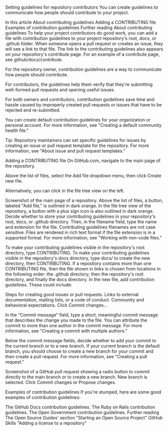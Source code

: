 
Setting guidelines for repository contributors
You can create guidelines to communicate how people should contribute to your project.

In this article
About contributing guidelines
Adding a CONTRIBUTING file
Examples of contribution guidelines
Further reading
About contributing guidelines
To help your project contributors do good work, you can add a file with contribution guidelines to your project repository's root, docs, or .github folder. When someone opens a pull request or creates an issue, they will see a link to that file. The link to the contributing guidelines also appears on your repository's contribute page. For an example of a contribute page, see github/docs/contribute.

For the repository owner, contribution guidelines are a way to communicate how people should contribute.

For contributors, the guidelines help them verify that they're submitting well-formed pull requests and opening useful issues.

For both owners and contributors, contribution guidelines save time and hassle caused by improperly created pull requests or issues that have to be rejected and re-submitted.

You can create default contribution guidelines for your organization or personal account. For more information, see "Creating a default community health file."

Tip: Repository maintainers can set specific guidelines for issues by creating an issue or pull request template for the repository. For more information, see "About issue and pull request templates."

Adding a CONTRIBUTING file
On GitHub.com, navigate to the main page of the repository.

Above the list of files, select the Add file  dropdown menu, then click  Create new file.

Alternatively, you can click  in the file tree view on the left.

Screenshot of the main page of a repository. Above the list of files, a button, labeled "Add file," is outlined in dark orange. In the file tree view of the repository, a button with a plus sign icon is also outlined in dark orange.
Decide whether to store your contributing guidelines in your repository's root, docs, or .github directory. Then, in the filename field, type the name and extension for the file. Contributing guidelines filenames are not case sensitive. Files are rendered in rich text format if the file extension is in a supported format. For more information, see "Working with non-code files."

To make your contributing guidelines visible in the repository's root directory, type CONTRIBUTING.
To make your contributing guidelines visible in the repository's docs directory, type docs/ to create the new directory, then CONTRIBUTING.
If a repository contains more than one CONTRIBUTING file, then the file shown in links is chosen from locations in the following order: the .github directory, then the repository's root directory, and finally the docs directory.
In the new file, add contribution guidelines. These could include:

Steps for creating good issues or pull requests.
Links to external documentation, mailing lists, or a code of conduct.
Community and behavioral expectations.
Click Commit changes...

In the "Commit message" field, type a short, meaningful commit message that describes the change you made to the file. You can attribute the commit to more than one author in the commit message. For more information, see "Creating a commit with multiple authors."

Below the commit message fields, decide whether to add your commit to the current branch or to a new branch. If your current branch is the default branch, you should choose to create a new branch for your commit and then create a pull request. For more information, see "Creating a pull request."

Screenshot of a GitHub pull request showing a radio button to commit directly to the main branch or to create a new branch. New branch is selected.
Click Commit changes or Propose changes.

Examples of contribution guidelines
If you're stumped, here are some good examples of contribution guidelines:

The GitHub Docs contribution guidelines.
The Ruby on Rails contribution guidelines.
The Open Government contribution guidelines.
Further reading
The Open Source Guides' section "Starting an Open Source Project"
GitHub Skills
"Adding a license to a repository"
